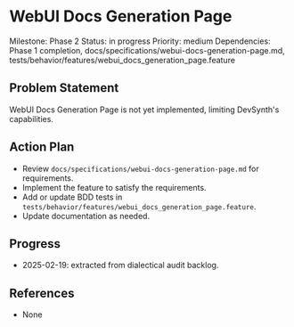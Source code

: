 # WebUI Docs Generation Page
Milestone: Phase 2
Status: in progress
Priority: medium
Dependencies: Phase 1 completion, docs/specifications/webui-docs-generation-page.md, tests/behavior/features/webui_docs_generation_page.feature

## Problem Statement
WebUI Docs Generation Page is not yet implemented, limiting DevSynth's capabilities.


## Action Plan
- Review `docs/specifications/webui-docs-generation-page.md` for requirements.
- Implement the feature to satisfy the requirements.
- Add or update BDD tests in `tests/behavior/features/webui_docs_generation_page.feature`.
- Update documentation as needed.

## Progress
- 2025-02-19: extracted from dialectical audit backlog.

## References
- None
